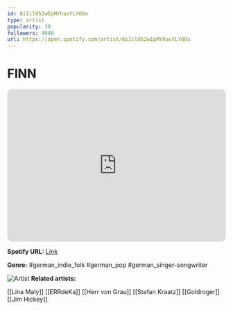```yaml
---
id: 6iIil052wIpMYhauYLYOOu
type: artist
popularity: 30
followers: 4040
url: https://open.spotify.com/artist/6iIil052wIpMYhauYLYOOu
---
```

# FINN

<iframe style="border-radius:12px" src="https://open.spotify.com/embed/artist/6iIil052wIpMYhauYLYOOu" width="100%" height="352" frameBorder="0" allowfullscreen="" allow="autoplay; clipboard-write; encrypted-media; fullscreen; picture-in-picture" loading="lazy"></iframe>

**Spotify URL:** [Link](https://open.spotify.com/artist/6iIil052wIpMYhauYLYOOu)

**Genre:**  #german_indie_folk #german_pop #german_singer-songwriter

![Artist](https://i.scdn.co/image/ab6761610000e5ebcb1c5926d220039ddd2496e0)
**Related artists:**

[[Lina Maly]]
[[ERRdeKa]]
[[Herr von Grau]]
[[Stefan Kraatz]]
[[Goldroger]]
[[Jim Hickey]]

